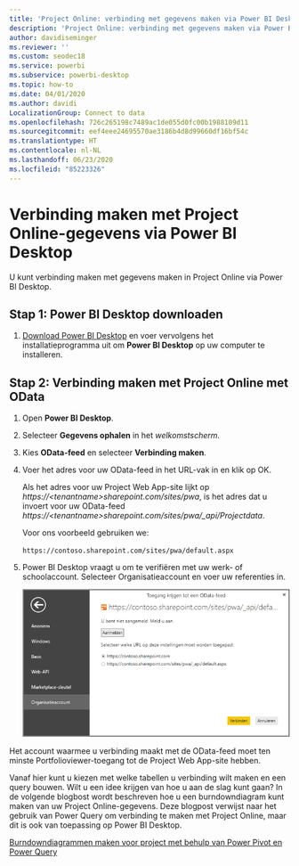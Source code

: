```yaml
---
title: 'Project Online: verbinding met gegevens maken via Power BI Desktop'
description: 'Project Online: verbinding met gegevens maken via Power BI Desktop'
author: davidiseminger
ms.reviewer: ''
ms.custom: seodec18
ms.service: powerbi
ms.subservice: powerbi-desktop
ms.topic: how-to
ms.date: 04/01/2020
ms.author: davidi
LocalizationGroup: Connect to data
ms.openlocfilehash: 726c265198c7489ac1de055d0fc00b1988109d11
ms.sourcegitcommit: eef4eee24695570ae3186b4d8d99660df16bf54c
ms.translationtype: HT
ms.contentlocale: nl-NL
ms.lasthandoff: 06/23/2020
ms.locfileid: "85223326"
---
```

# <a name="connect-to-project-online-data-through-power-bi-desktop"></a>Verbinding maken met Project Online-gegevens via Power BI Desktop
U kunt verbinding maken met gegevens maken in Project Online via Power BI Desktop.

## <a name="step-1-download-power-bi-desktop"></a>Stap 1: Power BI Desktop downloaden
1. [Download Power BI Desktop](https://go.microsoft.com/fwlink/?LinkID=521662) en voer vervolgens het installatieprogramma uit om **Power BI Desktop** op uw computer te installeren.

## <a name="step-2-connect-to-project-online-with-odata"></a>Stap 2: Verbinding maken met Project Online met OData
1. Open **Power BI Desktop**.
2. Selecteer **Gegevens ophalen** in het *welkomstscherm*.
3. Kies **OData-feed** en selecteer **Verbinding maken**.
4. Voer het adres voor uw OData-feed in het URL-vak in en klik op OK.
   
   Als het adres voor uw Project Web App-site lijkt op *https://\<tenantname\>sharepoint.com/sites/pwa*, is het adres dat u invoert voor uw OData-feed *https://\<tenantname\>sharepoint.com/sites/pwa/\_api/Projectdata*.
   
   Voor ons voorbeeld gebruiken we:

    `https://contoso.sharepoint.com/sites/pwa/default.aspx`

5. Power BI Desktop vraagt u om te verifiëren met uw werk- of schoolaccount. Selecteer Organisatieaccount en voer uw referenties in.
   
   ![](media/desktop-project-online-connect-to-data/image.png)

Het account waarmee u verbinding maakt met de OData-feed moet ten minste Portfolioviewer-toegang tot de Project Web App-site hebben. 

Vanaf hier kunt u kiezen met welke tabellen u verbinding wilt maken en een query bouwen.  Wilt u een idee krijgen van hoe u aan de slag kunt gaan?  In de volgende blogbost wordt beschreven hoe u een burndowndiagram kunt maken van uw Project Online-gegevens.  Deze blogpost verwijst naar het gebruik van Power Query om verbinding te maken met Project Online, maar dit is ook van toepassing op Power BI Desktop.

[Burndowndiagrammen maken voor project met behulp van Power Pivot en Power Query](https://blogs.office.com/2014/03/24/creating-burndown-charts-for-project-using-power-pivot-and-power-query/)

